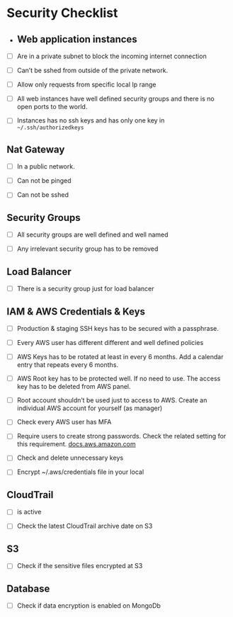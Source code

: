 # Security Checklist

*   ## Web application instances

- [ ] Are in a private subnet to block the incoming internet connection

- [ ] Can’t be sshed from outside of the private network.

- [ ] Allow only requests from specific local Ip range

- [ ] All web instances have well defined security groups and there is no open ports to the world.

- [ ] Instances has no ssh keys and has only one key in `~/.ssh/authorizedkeys`

## Nat Gateway

- [ ] In a public network.

- [ ] Can not be pinged

- [ ] Can not be sshed

## Security Groups

- [ ] All security groups are well defined and well named

- [ ] Any irrelevant security group has to be removed

## Load Balancer

- [ ] There is a security group just for load balancer

## IAM & AWS Credentials & Keys

- [ ] Production & staging SSH keys has to be secured with a passphrase.

- [ ] Every AWS user has different different and well defined policies

- [ ] AWS Keys has to be rotated at least in every 6 months. Add a calendar entry that repeats every 6 months.

- [ ] AWS Root key has to be protected well. If no need to use. The access key has to be deleted from AWS panel.

- [ ] Root account shouldn’t be used just to access to AWS. Create an individual AWS account for yourself (as manager)

- [ ] Check every AWS user has MFA

- [ ] Require users to create strong passwords. Check the related setting for this requirement. [docs.aws.amazon.com](http://docs.aws.amazon.com/IAM/latest/UserGuide/id_credentials_passwords_account-policy.html)

- [ ] Check and delete unnecessary keys

- [ ] Encrypt ~/.aws/credentials file in your local

## CloudTrail

- [ ] is active

- [ ] Check the latest CloudTrail archive date on S3

## S3

- [ ] Check if the sensitive files encrypted at S3 

## Database

- [ ] Check if data encryption is enabled on MongoDb
